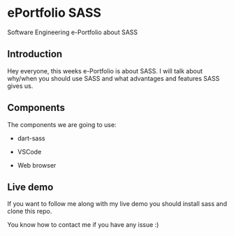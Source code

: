 # ePortfolio SASS

Software Engineering e-Portfolio about SASS

## Introduction

Hey everyone, this weeks e-Portfolio is about SASS. I will talk about why/when you should use SASS and what advantages and features SASS gives us.

## Components

The components we are going to use:

- dart-sass

- VSCode

- Web browser

## Live demo

If you want to follow me along with my live demo you should install sass and clone this repo.



You know how to contact me if you have any issue :)
